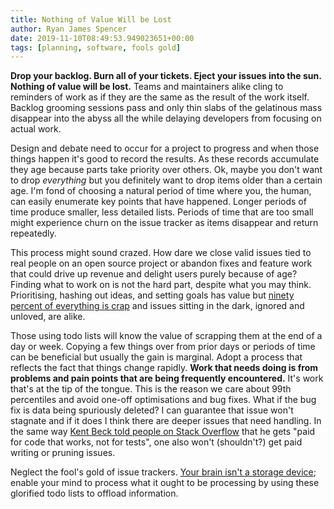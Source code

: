 ```yaml
---
title: Nothing of Value Will be Lost
author: Ryan James Spencer
date: 2019-11-10T08:49:53.949023651+00:00
tags: [planning, software, fools gold]
---
```


**Drop your backlog. Burn all of your tickets. Eject your issues into the sun.
Nothing of value will be lost.** Teams and maintainers alike cling to reminders
of work as if they are the same as the result of the work itself. Backlog
grooming sessions pass and only thin slabs of the gelatinous mass disappear into
the abyss all the while delaying developers from focusing on actual work.

Design and debate need to occur for a project to progress and when those things
happen it's good to record the results. As these records accumulate they age
because parts take priority over others. Ok, maybe you don't want to drop
_everything_ but you definitely want to drop items older than a certain age. I'm
fond of choosing a natural period of time where you, the human, can easily
enumerate key points that have happened. Longer periods of time produce smaller,
less detailed lists. Periods of time that are too small might experience churn
on the issue tracker as items disappear and return repeatedly.

This process might sound crazed. How dare we close valid issues tied to real
people on an open source project or abandon fixes and feature work that could
drive up revenue and delight users purely because of age? Finding what to work
on is not the hard part, despite what you may think. Prioritising, hashing out
ideas, and setting goals has value but [ninety percent of everything is
crap](https://en.wikipedia.org/wiki/Sturgeon%27s_law) and issues sitting in the
dark, ignored and unloved, are alike.

Those using todo lists will know the value of scrapping them at the end of a day
or week. Copying a few things over from prior days or periods of time can be
beneficial but usually the gain is marginal. Adopt a process that reflects the
fact that things change rapidly. **Work that needs doing is from problems and
pain points that are being frequently encountered.** It's work that's at the tip
of the tongue. This is the reason we care about 99th percentiles and avoid
one-off optimisations and bug fixes. What if the bug fix is data being
spuriously deleted? I can guarantee that issue won't stagnate and if it does I
think there are deeper issues that need handling. In the same way [Kent Beck
told people on Stack Overflow](https://stackoverflow.com/a/153565/2748415) that
he gets "paid for code that works, not for tests", one also won't (shouldn't?)
get paid writing or pruning issues.

Neglect the fool's gold of issue trackers. [Your brain isn't a storage
device](https://www.goodreads.com/book/show/1633.Getting_Things_Done); enable
your mind to process what it ought to be processing by using these glorified
todo lists to offload information.

